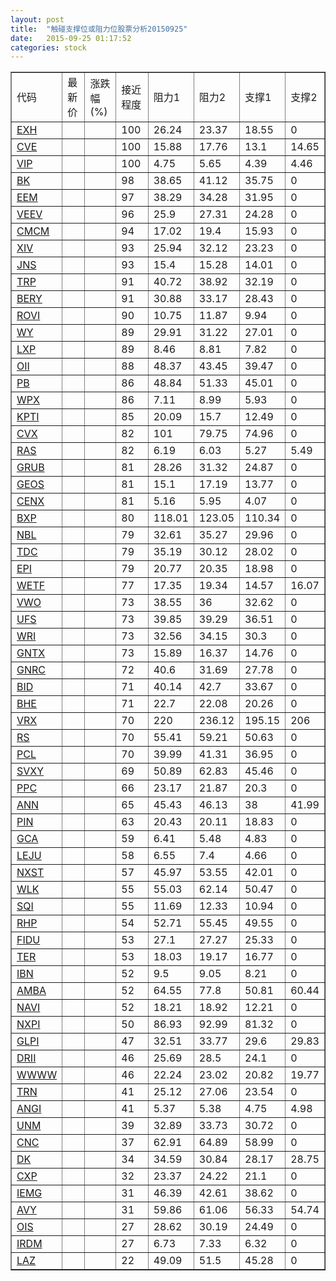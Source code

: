 ```yaml
---
layout: post
title:  "触碰支撑位或阻力位股票分析20150925"
date:   2015-09-25 01:17:52
categories: stock
---
```

<script type="text/javascript">
var stockList = []
stockList.push('gb_exh');
stockList.push('gb_cve');
stockList.push('gb_vip');
stockList.push('gb_bk');
stockList.push('gb_eem');
stockList.push('gb_veev');
stockList.push('gb_cmcm');
stockList.push('gb_xiv');
stockList.push('gb_jns');
stockList.push('gb_trp');
stockList.push('gb_bery');
stockList.push('gb_rovi');
stockList.push('gb_wy');
stockList.push('gb_lxp');
stockList.push('gb_oii');
stockList.push('gb_pb');
stockList.push('gb_wpx');
stockList.push('gb_kpti');
stockList.push('gb_cvx');
stockList.push('gb_ras');
stockList.push('gb_grub');
stockList.push('gb_geos');
stockList.push('gb_cenx');
stockList.push('gb_bxp');
stockList.push('gb_nbl');
stockList.push('gb_tdc');
stockList.push('gb_epi');
stockList.push('gb_wetf');
stockList.push('gb_vwo');
stockList.push('gb_ufs');
stockList.push('gb_wri');
stockList.push('gb_gntx');
stockList.push('gb_gnrc');
stockList.push('gb_bid');
stockList.push('gb_bhe');
stockList.push('gb_vrx');
stockList.push('gb_rs');
stockList.push('gb_pcl');
stockList.push('gb_svxy');
stockList.push('gb_ppc');
stockList.push('gb_ann');
stockList.push('gb_pin');
stockList.push('gb_gca');
stockList.push('gb_leju');
stockList.push('gb_nxst');
stockList.push('gb_wlk');
stockList.push('gb_sqi');
stockList.push('gb_rhp');
stockList.push('gb_fidu');
stockList.push('gb_ter');
stockList.push('gb_ibn');
stockList.push('gb_amba');
stockList.push('gb_navi');
stockList.push('gb_nxpi');
stockList.push('gb_glpi');
stockList.push('gb_drii');
stockList.push('gb_wwww');
stockList.push('gb_trn');
stockList.push('gb_angi');
stockList.push('gb_unm');
stockList.push('gb_cnc');
stockList.push('gb_dk');
stockList.push('gb_cxp');
stockList.push('gb_iemg');
stockList.push('gb_avy');
stockList.push('gb_ois');
stockList.push('gb_irdm');
stockList.push('gb_laz');
</script>
<table border="1">
 <tr>
 <td>代码</td>
 <td>最新价</td>
 <td>涨跌幅(%)</td>
 <td>接近程度</td>
 <td>阻力1</td>
 <td>阻力2</td>
 <td>支撑1</td>
 <td>支撑2</td>
</tr>
  <tr id="exh" class="green">
  <td><a href="http://stock.finance.sina.com.cn/usstock/quotes/EXH.html" target="_blank">EXH</a></td><td></td><td></td><td>100</td><td>26.24</td><td>23.37</td><td>18.55</td><td>0</td></tr>
  <tr id="cve" class="green">
  <td><a href="http://stock.finance.sina.com.cn/usstock/quotes/CVE.html" target="_blank">CVE</a></td><td></td><td></td><td>100</td><td>15.88</td><td>17.76</td><td>13.1</td><td>14.65</td></tr>
  <tr id="vip" class="green">
  <td><a href="http://stock.finance.sina.com.cn/usstock/quotes/VIP.html" target="_blank">VIP</a></td><td></td><td></td><td>100</td><td>4.75</td><td>5.65</td><td>4.39</td><td>4.46</td></tr>
  <tr id="bk" class="red">
  <td><a href="http://stock.finance.sina.com.cn/usstock/quotes/BK.html" target="_blank">BK</a></td><td></td><td></td><td>98</td><td>38.65</td><td>41.12</td><td>35.75</td><td>0</td></tr>
  <tr id="eem" class="green">
  <td><a href="http://stock.finance.sina.com.cn/usstock/quotes/EEM.html" target="_blank">EEM</a></td><td></td><td></td><td>97</td><td>38.29</td><td>34.28</td><td>31.95</td><td>0</td></tr>
  <tr id="veev" class="green">
  <td><a href="http://stock.finance.sina.com.cn/usstock/quotes/VEEV.html" target="_blank">VEEV</a></td><td></td><td></td><td>96</td><td>25.9</td><td>27.31</td><td>24.28</td><td>0</td></tr>
  <tr id="cmcm" class="green">
  <td><a href="http://stock.finance.sina.com.cn/usstock/quotes/CMCM.html" target="_blank">CMCM</a></td><td></td><td></td><td>94</td><td>17.02</td><td>19.4</td><td>15.93</td><td>0</td></tr>
  <tr id="xiv" class="red">
  <td><a href="http://stock.finance.sina.com.cn/usstock/quotes/XIV.html" target="_blank">XIV</a></td><td></td><td></td><td>93</td><td>25.94</td><td>32.12</td><td>23.23</td><td>0</td></tr>
  <tr id="jns" class="green">
  <td><a href="http://stock.finance.sina.com.cn/usstock/quotes/JNS.html" target="_blank">JNS</a></td><td></td><td></td><td>93</td><td>15.4</td><td>15.28</td><td>14.01</td><td>0</td></tr>
  <tr id="trp" class="green">
  <td><a href="http://stock.finance.sina.com.cn/usstock/quotes/TRP.html" target="_blank">TRP</a></td><td></td><td></td><td>91</td><td>40.72</td><td>38.92</td><td>32.19</td><td>0</td></tr>
  <tr id="bery" class="red">
  <td><a href="http://stock.finance.sina.com.cn/usstock/quotes/BERY.html" target="_blank">BERY</a></td><td></td><td></td><td>91</td><td>30.88</td><td>33.17</td><td>28.43</td><td>0</td></tr>
  <tr id="rovi" class="green">
  <td><a href="http://stock.finance.sina.com.cn/usstock/quotes/ROVI.html" target="_blank">ROVI</a></td><td></td><td></td><td>90</td><td>10.75</td><td>11.87</td><td>9.94</td><td>0</td></tr>
  <tr id="wy" class="green">
  <td><a href="http://stock.finance.sina.com.cn/usstock/quotes/WY.html" target="_blank">WY</a></td><td></td><td></td><td>89</td><td>29.91</td><td>31.22</td><td>27.01</td><td>0</td></tr>
  <tr id="lxp" class="red">
  <td><a href="http://stock.finance.sina.com.cn/usstock/quotes/LXP.html" target="_blank">LXP</a></td><td></td><td></td><td>89</td><td>8.46</td><td>8.81</td><td>7.82</td><td>0</td></tr>
  <tr id="oii" class="green">
  <td><a href="http://stock.finance.sina.com.cn/usstock/quotes/OII.html" target="_blank">OII</a></td><td></td><td></td><td>88</td><td>48.37</td><td>43.45</td><td>39.47</td><td>0</td></tr>
  <tr id="pb" class="green">
  <td><a href="http://stock.finance.sina.com.cn/usstock/quotes/PB.html" target="_blank">PB</a></td><td></td><td></td><td>86</td><td>48.84</td><td>51.33</td><td>45.01</td><td>0</td></tr>
  <tr id="wpx" class="red">
  <td><a href="http://stock.finance.sina.com.cn/usstock/quotes/WPX.html" target="_blank">WPX</a></td><td></td><td></td><td>86</td><td>7.11</td><td>8.99</td><td>5.93</td><td>0</td></tr>
  <tr id="kpti" class="green">
  <td><a href="http://stock.finance.sina.com.cn/usstock/quotes/KPTI.html" target="_blank">KPTI</a></td><td></td><td></td><td>85</td><td>20.09</td><td>15.7</td><td>12.49</td><td>0</td></tr>
  <tr id="cvx" class="green">
  <td><a href="http://stock.finance.sina.com.cn/usstock/quotes/CVX.html" target="_blank">CVX</a></td><td></td><td></td><td>82</td><td>101</td><td>79.75</td><td>74.96</td><td>0</td></tr>
  <tr id="ras" class="green">
  <td><a href="http://stock.finance.sina.com.cn/usstock/quotes/RAS.html" target="_blank">RAS</a></td><td></td><td></td><td>82</td><td>6.19</td><td>6.03</td><td>5.27</td><td>5.49</td></tr>
  <tr id="grub" class="green">
  <td><a href="http://stock.finance.sina.com.cn/usstock/quotes/GRUB.html" target="_blank">GRUB</a></td><td></td><td></td><td>81</td><td>28.26</td><td>31.32</td><td>24.87</td><td>0</td></tr>
  <tr id="geos" class="red">
  <td><a href="http://stock.finance.sina.com.cn/usstock/quotes/GEOS.html" target="_blank">GEOS</a></td><td></td><td></td><td>81</td><td>15.1</td><td>17.19</td><td>13.77</td><td>0</td></tr>
  <tr id="cenx" class="red">
  <td><a href="http://stock.finance.sina.com.cn/usstock/quotes/CENX.html" target="_blank">CENX</a></td><td></td><td></td><td>81</td><td>5.16</td><td>5.95</td><td>4.07</td><td>0</td></tr>
  <tr id="bxp" class="red">
  <td><a href="http://stock.finance.sina.com.cn/usstock/quotes/BXP.html" target="_blank">BXP</a></td><td></td><td></td><td>80</td><td>118.01</td><td>123.05</td><td>110.34</td><td>0</td></tr>
  <tr id="nbl" class="red">
  <td><a href="http://stock.finance.sina.com.cn/usstock/quotes/NBL.html" target="_blank">NBL</a></td><td></td><td></td><td>79</td><td>32.61</td><td>35.27</td><td>29.96</td><td>0</td></tr>
  <tr id="tdc" class="green">
  <td><a href="http://stock.finance.sina.com.cn/usstock/quotes/TDC.html" target="_blank">TDC</a></td><td></td><td></td><td>79</td><td>35.19</td><td>30.12</td><td>28.02</td><td>0</td></tr>
  <tr id="epi" class="green">
  <td><a href="http://stock.finance.sina.com.cn/usstock/quotes/EPI.html" target="_blank">EPI</a></td><td></td><td></td><td>79</td><td>20.77</td><td>20.35</td><td>18.98</td><td>0</td></tr>
  <tr id="wetf" class="red">
  <td><a href="http://stock.finance.sina.com.cn/usstock/quotes/WETF.html" target="_blank">WETF</a></td><td></td><td></td><td>77</td><td>17.35</td><td>19.34</td><td>14.57</td><td>16.07</td></tr>
  <tr id="vwo" class="green">
  <td><a href="http://stock.finance.sina.com.cn/usstock/quotes/VWO.html" target="_blank">VWO</a></td><td></td><td></td><td>73</td><td>38.55</td><td>36</td><td>32.62</td><td>0</td></tr>
  <tr id="ufs" class="green">
  <td><a href="http://stock.finance.sina.com.cn/usstock/quotes/UFS.html" target="_blank">UFS</a></td><td></td><td></td><td>73</td><td>39.85</td><td>39.29</td><td>36.51</td><td>0</td></tr>
  <tr id="wri" class="red">
  <td><a href="http://stock.finance.sina.com.cn/usstock/quotes/WRI.html" target="_blank">WRI</a></td><td></td><td></td><td>73</td><td>32.56</td><td>34.15</td><td>30.3</td><td>0</td></tr>
  <tr id="gntx" class="green">
  <td><a href="http://stock.finance.sina.com.cn/usstock/quotes/GNTX.html" target="_blank">GNTX</a></td><td></td><td></td><td>73</td><td>15.89</td><td>16.37</td><td>14.76</td><td>0</td></tr>
  <tr id="gnrc" class="green">
  <td><a href="http://stock.finance.sina.com.cn/usstock/quotes/GNRC.html" target="_blank">GNRC</a></td><td></td><td></td><td>72</td><td>40.6</td><td>31.69</td><td>27.78</td><td>0</td></tr>
  <tr id="bid" class="green">
  <td><a href="http://stock.finance.sina.com.cn/usstock/quotes/BID.html" target="_blank">BID</a></td><td></td><td></td><td>71</td><td>40.14</td><td>42.7</td><td>33.67</td><td>0</td></tr>
  <tr id="bhe" class="green">
  <td><a href="http://stock.finance.sina.com.cn/usstock/quotes/BHE.html" target="_blank">BHE</a></td><td></td><td></td><td>71</td><td>22.7</td><td>22.08</td><td>20.26</td><td>0</td></tr>
  <tr id="vrx" class="green">
  <td><a href="http://stock.finance.sina.com.cn/usstock/quotes/VRX.html" target="_blank">VRX</a></td><td></td><td></td><td>70</td><td>220</td><td>236.12</td><td>195.15</td><td>206</td></tr>
  <tr id="rs" class="red">
  <td><a href="http://stock.finance.sina.com.cn/usstock/quotes/RS.html" target="_blank">RS</a></td><td></td><td></td><td>70</td><td>55.41</td><td>59.21</td><td>50.63</td><td>0</td></tr>
  <tr id="pcl" class="red">
  <td><a href="http://stock.finance.sina.com.cn/usstock/quotes/PCL.html" target="_blank">PCL</a></td><td></td><td></td><td>70</td><td>39.99</td><td>41.31</td><td>36.95</td><td>0</td></tr>
  <tr id="svxy" class="red">
  <td><a href="http://stock.finance.sina.com.cn/usstock/quotes/SVXY.html" target="_blank">SVXY</a></td><td></td><td></td><td>69</td><td>50.89</td><td>62.83</td><td>45.46</td><td>0</td></tr>
  <tr id="ppc" class="green">
  <td><a href="http://stock.finance.sina.com.cn/usstock/quotes/PPC.html" target="_blank">PPC</a></td><td></td><td></td><td>66</td><td>23.17</td><td>21.87</td><td>20.3</td><td>0</td></tr>
  <tr id="ann" class="red">
  <td><a href="http://stock.finance.sina.com.cn/usstock/quotes/ANN.html" target="_blank">ANN</a></td><td></td><td></td><td>65</td><td>45.43</td><td>46.13</td><td>38</td><td>41.99</td></tr>
  <tr id="pin" class="green">
  <td><a href="http://stock.finance.sina.com.cn/usstock/quotes/PIN.html" target="_blank">PIN</a></td><td></td><td></td><td>63</td><td>20.43</td><td>20.11</td><td>18.83</td><td>0</td></tr>
  <tr id="gca" class="green">
  <td><a href="http://stock.finance.sina.com.cn/usstock/quotes/GCA.html" target="_blank">GCA</a></td><td></td><td></td><td>59</td><td>6.41</td><td>5.48</td><td>4.83</td><td>0</td></tr>
  <tr id="leju" class="green">
  <td><a href="http://stock.finance.sina.com.cn/usstock/quotes/LEJU.html" target="_blank">LEJU</a></td><td></td><td></td><td>58</td><td>6.55</td><td>7.4</td><td>4.66</td><td>0</td></tr>
  <tr id="nxst" class="red">
  <td><a href="http://stock.finance.sina.com.cn/usstock/quotes/NXST.html" target="_blank">NXST</a></td><td></td><td></td><td>57</td><td>45.97</td><td>53.55</td><td>42.01</td><td>0</td></tr>
  <tr id="wlk" class="green">
  <td><a href="http://stock.finance.sina.com.cn/usstock/quotes/WLK.html" target="_blank">WLK</a></td><td></td><td></td><td>55</td><td>55.03</td><td>62.14</td><td>50.47</td><td>0</td></tr>
  <tr id="sqi" class="green">
  <td><a href="http://stock.finance.sina.com.cn/usstock/quotes/SQI.html" target="_blank">SQI</a></td><td></td><td></td><td>55</td><td>11.69</td><td>12.33</td><td>10.94</td><td>0</td></tr>
  <tr id="rhp" class="green">
  <td><a href="http://stock.finance.sina.com.cn/usstock/quotes/RHP.html" target="_blank">RHP</a></td><td></td><td></td><td>54</td><td>52.71</td><td>55.45</td><td>49.55</td><td>0</td></tr>
  <tr id="fidu" class="green">
  <td><a href="http://stock.finance.sina.com.cn/usstock/quotes/FIDU.html" target="_blank">FIDU</a></td><td></td><td></td><td>53</td><td>27.1</td><td>27.27</td><td>25.33</td><td>0</td></tr>
  <tr id="ter" class="green">
  <td><a href="http://stock.finance.sina.com.cn/usstock/quotes/TER.html" target="_blank">TER</a></td><td></td><td></td><td>53</td><td>18.03</td><td>19.17</td><td>16.77</td><td>0</td></tr>
  <tr id="ibn" class="green">
  <td><a href="http://stock.finance.sina.com.cn/usstock/quotes/IBN.html" target="_blank">IBN</a></td><td></td><td></td><td>52</td><td>9.5</td><td>9.05</td><td>8.21</td><td>0</td></tr>
  <tr id="amba" class="green">
  <td><a href="http://stock.finance.sina.com.cn/usstock/quotes/AMBA.html" target="_blank">AMBA</a></td><td></td><td></td><td>52</td><td>64.55</td><td>77.8</td><td>50.81</td><td>60.44</td></tr>
  <tr id="navi" class="green">
  <td><a href="http://stock.finance.sina.com.cn/usstock/quotes/NAVI.html" target="_blank">NAVI</a></td><td></td><td></td><td>52</td><td>18.21</td><td>18.92</td><td>12.21</td><td>0</td></tr>
  <tr id="nxpi" class="red">
  <td><a href="http://stock.finance.sina.com.cn/usstock/quotes/NXPI.html" target="_blank">NXPI</a></td><td></td><td></td><td>50</td><td>86.93</td><td>92.99</td><td>81.32</td><td>0</td></tr>
  <tr id="glpi" class="green">
  <td><a href="http://stock.finance.sina.com.cn/usstock/quotes/GLPI.html" target="_blank">GLPI</a></td><td></td><td></td><td>47</td><td>32.51</td><td>33.77</td><td>29.6</td><td>29.83</td></tr>
  <tr id="drii" class="green">
  <td><a href="http://stock.finance.sina.com.cn/usstock/quotes/DRII.html" target="_blank">DRII</a></td><td></td><td></td><td>46</td><td>25.69</td><td>28.5</td><td>24.1</td><td>0</td></tr>
  <tr id="wwww" class="red">
  <td><a href="http://stock.finance.sina.com.cn/usstock/quotes/WWWW.html" target="_blank">WWWW</a></td><td></td><td></td><td>46</td><td>22.24</td><td>23.02</td><td>20.82</td><td>19.77</td></tr>
  <tr id="trn" class="green">
  <td><a href="http://stock.finance.sina.com.cn/usstock/quotes/TRN.html" target="_blank">TRN</a></td><td></td><td></td><td>41</td><td>25.12</td><td>27.06</td><td>23.54</td><td>0</td></tr>
  <tr id="angi" class="green">
  <td><a href="http://stock.finance.sina.com.cn/usstock/quotes/ANGI.html" target="_blank">ANGI</a></td><td></td><td></td><td>41</td><td>5.37</td><td>5.38</td><td>4.75</td><td>4.98</td></tr>
  <tr id="unm" class="green">
  <td><a href="http://stock.finance.sina.com.cn/usstock/quotes/UNM.html" target="_blank">UNM</a></td><td></td><td></td><td>39</td><td>32.89</td><td>33.73</td><td>30.72</td><td>0</td></tr>
  <tr id="cnc" class="red">
  <td><a href="http://stock.finance.sina.com.cn/usstock/quotes/CNC.html" target="_blank">CNC</a></td><td></td><td></td><td>37</td><td>62.91</td><td>64.89</td><td>58.99</td><td>0</td></tr>
  <tr id="dk" class="green">
  <td><a href="http://stock.finance.sina.com.cn/usstock/quotes/DK.html" target="_blank">DK</a></td><td></td><td></td><td>34</td><td>34.59</td><td>30.84</td><td>28.17</td><td>28.75</td></tr>
  <tr id="cxp" class="red">
  <td><a href="http://stock.finance.sina.com.cn/usstock/quotes/CXP.html" target="_blank">CXP</a></td><td></td><td></td><td>32</td><td>23.37</td><td>24.22</td><td>21.1</td><td>0</td></tr>
  <tr id="iemg" class="green">
  <td><a href="http://stock.finance.sina.com.cn/usstock/quotes/IEMG.html" target="_blank">IEMG</a></td><td></td><td></td><td>31</td><td>46.39</td><td>42.61</td><td>38.62</td><td>0</td></tr>
  <tr id="avy" class="green">
  <td><a href="http://stock.finance.sina.com.cn/usstock/quotes/AVY.html" target="_blank">AVY</a></td><td></td><td></td><td>31</td><td>59.86</td><td>61.06</td><td>56.33</td><td>54.74</td></tr>
  <tr id="ois" class="red">
  <td><a href="http://stock.finance.sina.com.cn/usstock/quotes/OIS.html" target="_blank">OIS</a></td><td></td><td></td><td>27</td><td>28.62</td><td>30.19</td><td>24.49</td><td>0</td></tr>
  <tr id="irdm" class="red">
  <td><a href="http://stock.finance.sina.com.cn/usstock/quotes/IRDM.html" target="_blank">IRDM</a></td><td></td><td></td><td>27</td><td>6.73</td><td>7.33</td><td>6.32</td><td>0</td></tr>
  <tr id="laz" class="green">
  <td><a href="http://stock.finance.sina.com.cn/usstock/quotes/LAZ.html" target="_blank">LAZ</a></td><td></td><td></td><td>22</td><td>49.09</td><td>51.5</td><td>45.28</td><td>0</td></tr>
</table>
